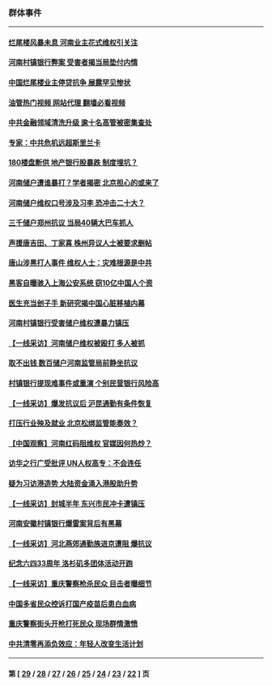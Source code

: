 ### 群体事件
---
#### [烂尾楼风暴未息 河南业主花式维权引关注](../../pages/ncid279/n13794519.md?08121645) 
#### [河南村镇银行弊案 受害者揭当局垫付内情](../../pages/ncid279/n13791990.md?08121645) 
#### [中国烂尾楼业主停贷抗争 展露罕见惨状](../../pages/ncid279/n13787794.md?08121645) 
#### [油管热门视频 网站代理 翻墙必看视频](http://209.222.30.114:81/youtube.html?08121645)
#### [中共金融领域清洗升级 逾十名高管被密集查处](../../pages/ncid279/n13782694.md?08121645) 
#### [专家：中共危机远超斯里兰卡](../../pages/ncid279/n13782248.md?08121645) 
#### [180楼盘断供 地产银行股暴跌 制度埋坑？](../../pages/ncid279/n13780778.md?08121645) 
#### [河南储户遭谁暴打？学者揭密 北京担心的或来了](../../pages/ncid279/n13779407.md?08121645) 
#### [河南储户维权口号涉及习李 恐冲击二十大？](../../pages/ncid279/n13778148.md?08121645) 
#### [三千储户郑州抗议 当局40辆大巴车抓人](../../pages/ncid279/n13777593.md?08121645) 
#### [声援唐吉田、丁家喜 株州异议人士被要求删帖](../../pages/ncid279/n13775534.md?08121645) 
#### [唐山涉黑打人事件 维权人士：灾难根源是中共](../../pages/ncid279/n13773534.md?08121645) 
#### [黑客自曝骇入上海公安系统 窃10亿中国人个资](../../pages/ncid279/n13773395.md?08121645) 
#### [医生充当刽子手 新研究揭中国心脏移植内幕](../../pages/ncid279/n13772291.md?08121645) 
#### [河南村镇银行受害储户维权遭暴力镇压](../../pages/ncid279/n13770841.md?08121645) 
#### [【一线采访】河南储户维权被殴打 多人被抓](../../pages/ncid279/n13768629.md?08121645) 
#### [取不出钱 数百储户河南监管局前静坐抗议](../../pages/ncid279/n13767198.md?08121645) 
#### [村镇银行提现难事件或重演 个别民营银行风险高](../../pages/ncid279/n13764495.md?08121645) 
#### [【一线采访】爆发抗议后 沪昆通勤有条件恢复](../../pages/ncid279/n13763504.md?08121645) 
#### [打压行业殃及就业 北京松绑监管能奏效？](../../pages/ncid279/n13761130.md?08121645) 
#### [【中国观察】河南红码阻维权 官媒因何热炒？](../../pages/ncid279/n13760146.md?08121645) 
#### [访华之行广受批评 UN人权高专：不会连任](../../pages/ncid279/n13758655.md?08121645) 
#### [疑为习访港造势 大陆资金涌入港股助升势](../../pages/ncid279/n13756127.md?08121645) 
#### [【一线采访】封城半年 东兴市民冲卡遭镇压](../../pages/ncid279/n13754277.md?08121645) 
#### [河南安徽村镇银行爆雷案背后有黑幕](../../pages/ncid279/n13754230.md?08121645) 
#### [【一线采访】河北燕郊通勤族进京遭阻 爆抗议](../../pages/ncid279/n13749999.md?08121645) 
#### [纪念六四33周年 洛杉矶多团体活动开跑](../../pages/ncid279/n13749760.md?08121645) 
#### [【一线采访】重庆警察枪杀民众 目击者曝细节](../../pages/ncid279/n13749360.md?08121645) 
#### [中国多省民众控诉打国产疫苗后患白血病](../../pages/ncid279/n13748740.md?08121645) 
#### [重庆警察街头开枪打死民众 现场群情激愤](../../pages/ncid279/n13749070.md?08121645) 
#### [中共清零再添负效应：年轻人改变生活计划](../../pages/ncid279/n13748102.md?08121645) 

---
#### 第 [ [29](./29.md?08121645) / [28](./28.md?08121645) / [27](./27.md?08121645) / [26](./26.md?08121645) / [25](./25.md?08121645) / [24](./24.md?08121645) / [23](./23.md?08121645) / [22](./22.md?08121645) ] 页
